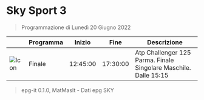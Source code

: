 # Sky Sport 3
> Programmazione di Lunedì 20 Giugno 2022

||Programma|Inizio|Fine|Descrizione|
|---|---|---|---|---|
|![Icon](https://guidatv.sky.it/uuid/e034cd40-a053-4d16-9cf7-becca6bec107/cover?md5ChecksumParam=effe2a823fa0f693c14cdfe9b006f653)|Finale|12:45:00|17:30:00|Atp Challenger 125 Parma. Finale Singolare Maschile. Dalle 15:15



 > epg-it 0.1.0, MatMasIt - Dati epg SKY